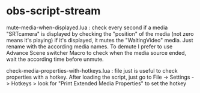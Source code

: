 # obs-script-stream

mute-media-when-displayed.lua : check every second if a media "SRTcamera" is displayed by checking the "position" of the media (not zero means it's playing) if it's displayed, it mutes the "WaitingVideo" media. Just rename with the according media names. To demute I prefer to use Advance Scene switcher Macro to check when the media source ended, wait the according time before unmute.

check-media-properties-with-hotkeys.lua : file just is useful to check properties with a hotkey. After loading the script, just go to File -> Settings -> Hotkeys > look for "Print Extended Media Properties" to set the hotkey
